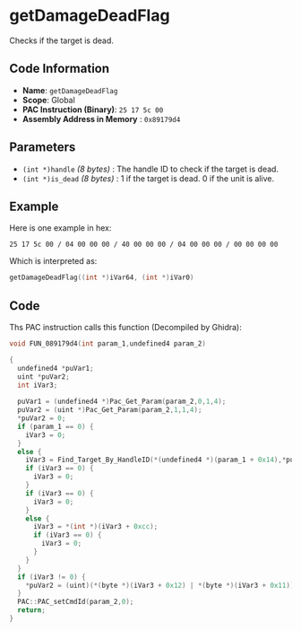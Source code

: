 # getDamageDeadFlag

Checks if the target is dead.

## Code Information

- **Name**: `getDamageDeadFlag`
- **Scope**: Global
- **PAC Instruction (Binary)**: `25 17 5c 00`
- **Assembly Address in Memory** : `0x89179d4`

## Parameters

- `(int *)handle` *(8 bytes)* : The handle ID to check if the target is dead.
- `(int *)is_dead` *(8 bytes)* : 1 if the target is dead. 0 if the unit is alive.

## Example

Here is one example in hex:

```25 17 5c 00 / 04 00 00 00 / 40 00 00 00 / 04 00 00 00 / 00 00 00 00```

Which is interpreted as:

```c
getDamageDeadFlag((int *)iVar64, (int *)iVar0)
```

## Code

Ths PAC instruction calls this function (Decompiled by Ghidra):

```c
void FUN_089179d4(int param_1,undefined4 param_2)

{
  undefined4 *puVar1;
  uint *puVar2;
  int iVar3;
  
  puVar1 = (undefined4 *)Pac_Get_Param(param_2,0,1,4);
  puVar2 = (uint *)Pac_Get_Param(param_2,1,1,4);
  *puVar2 = 0;
  if (param_1 == 0) {
    iVar3 = 0;
  }
  else {
    iVar3 = Find_Target_By_HandleID(*(undefined4 *)(param_1 + 0x14),*puVar1,1);
    if (iVar3 == 0) {
      iVar3 = 0;
    }
    if (iVar3 == 0) {
      iVar3 = 0;
    }
    else {
      iVar3 = *(int *)(iVar3 + 0xcc);
      if (iVar3 == 0) {
        iVar3 = 0;
      }
    }
  }
  if (iVar3 != 0) {
    *puVar2 = (uint)(*(byte *)(iVar3 + 0x12) | *(byte *)(iVar3 + 0x11));
  }
  PAC::PAC_setCmdId(param_2,0);
  return;
}
```

